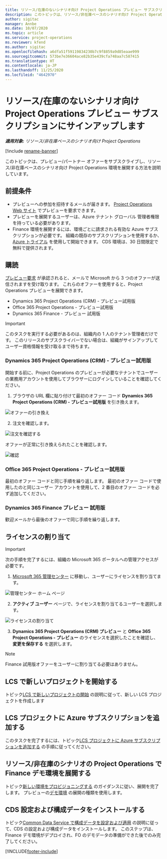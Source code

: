 ```yaml
---
title: リソース/在庫のないシナリオ向け Project Operations プレビュー サブスクリプションにサインアップします
description: このトピックは、リソース/非在庫ベースのシナリオ向け Project Operations をサブスクライブして展開する方法について説明します。
author: sigitac
manager: Annbe
ms.date: 10/07/2020
ms.topic: article
ms.service: project-operations
ms.reviewer: kfend
ms.author: sigitac
ms.openlocfilehash: a6dfa51f59119834230b7c9f8859a9d85eaae999
ms.sourcegitcommit: 573be7e36604ace82b35e439cfa748aa7c587415
ms.translationtype: HT
ms.contentlocale: ja-JP
ms.lasthandoff: 11/25/2020
ms.locfileid: "4642970"
---
```

# <a name="sign-up-for-project-operations-preview-subscriptions-for-resource-non-stocked-scenarios"></a>リソース/在庫のないシナリオ向け Project Operations プレビュー サブスクリプションにサインアップします

_**適用対象:** リソース/非在庫ベースのシナリオ向け Project Operations_

[!include [rename-banner](~/includes/cc-data-platform-banner.md)]

このトピックは、プレビュー/パートナー オファーをサブスクライブし、リソース/非在庫ベースのシナリオ向け Project Operations 環境を展開する方法を説明しています。

## <a name="prerequisites"></a>前提条件

- プレビューへの参加を招待するメールが届きます。 [Project Operations Web サイト](https://dynamics.microsoft.com/en-us/project-operations/overview/) でプレビューを要求できます。
- プレビューを展開するユーザーは、Azure テナント グローバル 管理者権限を持っている必要があります。
- Finance 環境を展開するには、環境ごとに請求される有効な Azure サブスクリプションが必要です。 組織の既存のサブスクリプションを使用するか、[Azure トライアル](https://azure.microsoft.com/en-us/free/) を使用して開始できます。 CDS 環境は、30 日間限定で無料で提供されます。

## <a name="subscribe"></a>購読

[プレビュー要求](https://forms.office.com/FormsPro/Pages/ResponsePage.aspx?id=v4j5cvGGr0GRqy180BHbR56j8lZs0FdAvwT75_WNFyxUMkRDV1NYQU5TNjE2VjhKOVBUNVg2R0s1NC4u) が承認されると、メールで Microsoft から 3 つのオファーが送信されますを受け取ります。 これらのオファーを使用すると、Project Operations プレビューを展開できます。

- Dynamics 365 Project Operations (CRM) - プレビュー試用版
- Office 365 Project Operations - プレビュー試用版
- Dynamics 365 Finance - プレビュー 試用版

> [!IMPORTANT]
> このタスクを実行する必要があるのは、組織内の 1 人のテナント管理者だけです。 このリリースのサブスクライバーでない場合は、組織がサインアップしてユーザー資格情報を受け取るまで待ちます。

### <a name="dynamics-365-project-operations-crm---preview-trial"></a>Dynamics 365 Project Operations (CRM) - プレビュー試用版 

開始する前に、Project Operations のプレビューが必要なテナントでユーザーの業務用アカウントを使用してブラウザーにログインしていることを確認してください。

1. ブラウザの URL 欄に貼り付けて最初のオファー コード **Dynamics 365 Project Operations (CRM) - プレビュー試用版** を引き換えます。

![オファーの引き換え](./media/16RedeemFirstOfferNew.png)

2. 注文を確認します。

![注文を確認する](./media/17ConfirmOrderNew.png)

オファーが正常に引き換えられたことを確認します。

![確認](./media/18OrderConfirmationNew.png)

### <a name="office-365-project-operations---preview-trial"></a>Office 365 Project Operations - プレビュー試用版

最初のオファー コードと同じ手順を繰り返します。 最初のオファー コードで使用したのと同じユーザー アカウントを使用して、2 番目のオファー コードを必ず追加してください。

### <a name="dynamics-365-finance-preview-trial"></a>Dynamics 365 Finance プレビュー 試用版

歓迎メールから最後のオファーで同じ手順を繰り返します。

## <a name="assign-licenses"></a>ライセンスの割り当て

> [!IMPORTANT]
> 次の手順を完了するには、組織の Microsoft 365 ポータルへの管理アクセスが必要です。

1. [Microsoft 365 管理センター](https://portal.office.com/) に移動し、ユーザーにライセンスを割り当てます。

![管理センター ホーム ページ](./media/14AdminPortal.png)

2. **アクティブ ユーザー** ページで、ライセンスを割り当てるユーザーを選択します。

![ライセンスの割り当て](./media/15AssignLicenses.png)

3. **Dynamics 365 Project Operations (CRM) プレビュー** と **Office 365 Project Operations - プレビュー** のライセンスを選択したことを確認し、**変更を保存する** を選択します。

> [!NOTE]
> Finance 試用版オファーをユーザーに割り当てる必要はありません。

## <a name="start-a-new-project-in-lcs"></a>LCS で新しいプロジェクトを開始する

トピック[LCS で新しいプロジェクトの開始](create-lcs-project.md) の説明に従って、新しい LCS プロジェクトを作成します

## <a name="add-an-azure-subscription-to-an-lcs-project"></a>LCS プロジェクトに Azure サブスクリプションを追加する

このタスクを完了するには、トピック[LCS プロジェクトに Azure サブスクリプションを追加する](resource-add-azure-subscription-lcs-project.md) の手順に従ってください。

## <a name="deploy-finance-demo-environment-with-project-operations-for-resourcenon-stocked-scenarios"></a>リソース/非在庫のシナリオの Project Operations で Finance デモ環境を展開する

トピック[新しい環境をプロビジョニングする](resource-provision-new-environment.md) のガイダンスに従い、展開を完了します。 プレビューの[デモ環境](https://docs.microsoft.com/dynamics365/fin-ops-core/dev-itpro/deployment/deploy-demo-environment) の展開の種類を使用します。 

## <a name="install-cds-setup-and-configuration-data"></a>CDS 設定および構成データをインストールする

トピック[Common Data Service で構成データを設定および適用](resource-apply-pro-setup-config-data.md) の説明に従って、CDS の設定および構成データをインストールします。
このステップは、Finance デモ環境がデプロイされ、FO のデモデータの準備ができた後でのみ完了してください。


[!INCLUDE[footer-include](../includes/footer-banner.md)]